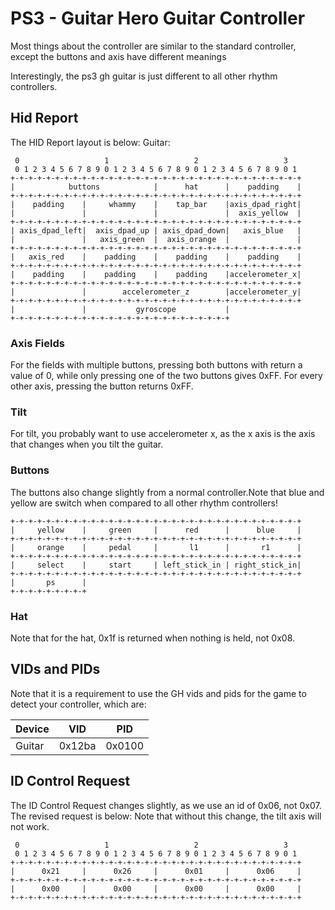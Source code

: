 # PS3 - Guitar Hero Guitar Controller
Most things about the controller are similar to the standard controller, except the buttons and axis have different meanings

Interestingly, the ps3 gh guitar is just different to all other rhythm controllers.

## Hid Report
The HID Report layout is below:
Guitar:

```
 0                   1                   2                   3
 0 1 2 3 4 5 6 7 8 9 0 1 2 3 4 5 6 7 8 9 0 1 2 3 4 5 6 7 8 9 0 1
+-+-+-+-+-+-+-+-+-+-+-+-+-+-+-+-+-+-+-+-+-+-+-+-+-+-+-+-+-+-+-+-+
|            buttons            |      hat      |    padding    |
+-+-+-+-+-+-+-+-+-+-+-+-+-+-+-+-+-+-+-+-+-+-+-+-+-+-+-+-+-+-+-+-+
|    padding    |     whammy    |    tap_bar    |axis_dpad_right|
|               |               |               |  axis_yellow  |
+-+-+-+-+-+-+-+-+-+-+-+-+-+-+-+-+-+-+-+-+-+-+-+-+-+-+-+-+-+-+-+-+
| axis_dpad_left|  axis_dpad_up | axis_dpad_down|   axis_blue   |
|               |   axis_green  |  axis_orange  |               |
+-+-+-+-+-+-+-+-+-+-+-+-+-+-+-+-+-+-+-+-+-+-+-+-+-+-+-+-+-+-+-+-+
|   axis_red    |    padding    |    padding    |    padding    |
+-+-+-+-+-+-+-+-+-+-+-+-+-+-+-+-+-+-+-+-+-+-+-+-+-+-+-+-+-+-+-+-+
|    padding    |    padding    |    padding    |accelerometer_x|
+-+-+-+-+-+-+-+-+-+-+-+-+-+-+-+-+-+-+-+-+-+-+-+-+-+-+-+-+-+-+-+-+
|               |        accelerometer_z        |accelerometer_y|
+-+-+-+-+-+-+-+-+-+-+-+-+-+-+-+-+-+-+-+-+-+-+-+-+-+-+-+-+-+-+-+-+
|               |           gyroscope           |
+-+-+-+-+-+-+-+-+-+-+-+-+-+-+-+-+-+-+-+-+-+-+-+-+
```
### Axis Fields
For the fields with multiple buttons, pressing both buttons with return a value of 0, while only pressing one of the two buttons gives 0xFF. For every other axis, pressing the button returns 0xFF.
### Tilt
For tilt, you probably want to use accelerometer x, as the x axis is the axis that changes when you tilt the guitar.


### Buttons
The buttons also change slightly from a normal controller.Note that blue and yellow are switch when compared to all other rhythm controllers!

```
+-+-+-+-+-+-+-+-+-+-+-+-+-+-+-+-+-+-+-+-+-+-+-+-+-+-+-+-+-+-+-+-+
|     yellow    |     green     |      red      |      blue     |
+-+-+-+-+-+-+-+-+-+-+-+-+-+-+-+-+-+-+-+-+-+-+-+-+-+-+-+-+-+-+-+-+
|     orange    |     pedal     |       l1      |       r1      |
+-+-+-+-+-+-+-+-+-+-+-+-+-+-+-+-+-+-+-+-+-+-+-+-+-+-+-+-+-+-+-+-+
|     select    |     start     | left_stick_in | right_stick_in|
+-+-+-+-+-+-+-+-+-+-+-+-+-+-+-+-+-+-+-+-+-+-+-+-+-+-+-+-+-+-+-+-+
|       ps      |
+-+-+-+-+-+-+-+-+
```
### Hat
Note that for the hat, 0x1f is returned when nothing is held, not 0x08.

## VIDs and PIDs
Note that it is a requirement to use the GH vids and pids for the game to detect your controller, which are:

| Device | VID    | PID    |
| ------ | ------ | ------ |
| Guitar | 0x12ba | 0x0100 |

## ID Control Request
The ID Control Request changes slightly, as we use an id of 0x06, not 0x07. The revised request is below: Note that without this change, the tilt axis will not work.
```
 0                   1                   2                   3  
 0 1 2 3 4 5 6 7 8 9 0 1 2 3 4 5 6 7 8 9 0 1 2 3 4 5 6 7 8 9 0 1
+-+-+-+-+-+-+-+-+-+-+-+-+-+-+-+-+-+-+-+-+-+-+-+-+-+-+-+-+-+-+-+-+
|      0x21     |      0x26     |      0x01     |      0x06     |
+-+-+-+-+-+-+-+-+-+-+-+-+-+-+-+-+-+-+-+-+-+-+-+-+-+-+-+-+-+-+-+-+
|      0x00     |      0x00     |      0x00     |      0x00     |
+-+-+-+-+-+-+-+-+-+-+-+-+-+-+-+-+-+-+-+-+-+-+-+-+-+-+-+-+-+-+-+-+
```
